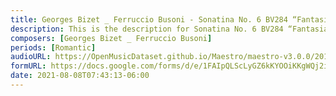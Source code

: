 ```yaml
---
title: Georges Bizet _ Ferruccio Busoni - Sonatina No. 6 BV284 “Fantasia da Camera super Carmen” (1)
description: This is the description for Sonatina No. 6 BV284 “Fantasia da Camera super Carmen” by Georges Bizet _ Ferruccio Busoni
composers: [Georges Bizet _ Ferruccio Busoni]
periods: [Romantic]
audioURL: https://OpenMusicDataset.github.io/Maestro/maestro-v3.0.0/2014/MIDI-UNPROCESSED_11-13_R1_2014_MID--AUDIO_12_R1_2014_wav--2.midi
formURL: https://docs.google.com/forms/d/e/1FAIpQLScLyGZ6kKYOOiKKgWQj2iXBNlWDZ_cp4uWHZrtbBLhBFxuFCg/viewform
date: 2021-08-08T07:43:13-06:00
---
```

